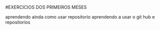  #EXERCICIOS DOS PRIMEIROS MESES

 aprendendo ainda como usar repositorio
 aprendendo a usar o git hub e repositorios
 